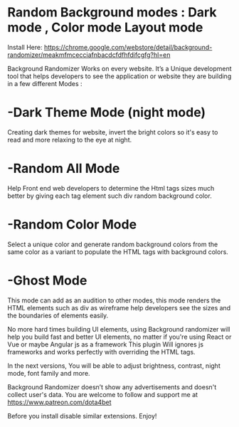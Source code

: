 # Random Background modes : Dark mode , Color mode Layout mode

Install Here:
https://chrome.google.com/webstore/detail/background-randomizer/meakmfmcecciafnbacdcfdfhfdifcgfg?hl=en

Background Randomizer Works on every website.
It’s a Unique development tool that helps developers to see the application or website they are building in a few different Modes :


# -Dark Theme Mode  (night mode)
Creating dark themes for website, invert the bright colors so it's easy to read and more relaxing to the eye at night.

# -Random All Mode
Help Front end web developers to determine the Html tags sizes much better by giving each tag element such div random background color.

# -Random Color Mode 
Select a unique color and generate random background colors from the same color as a variant to populate the HTML tags with background colors.

# -Ghost Mode
This mode can add as an audition to other modes, this mode renders the HTML elements such as div as wireframe help developers see the sizes and the boundaries of elements easily.

No more hard times building UI elements, using Background randomizer will help you build fast and better UI elements, no matter if you're using React or Vue or maybe Angular js as a framework
This plugin Will ignores js frameworks and works perfectly with overriding the HTML tags.

In the next versions, You will be able to adjust brightness, contrast, night mode, font family and more.


Background Randomizer doesn’t show any advertisements and doesn't collect user's data.
 You are welcome to follow and support me at https://www.patreon.com/dota4bet 

Before you install disable similar extensions. Enjoy!

